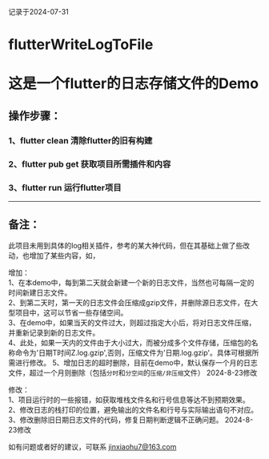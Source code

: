 记录于2024-07-31
# flutterWriteLogToFile
# 这是一个flutter的日志存储文件的Demo

## 操作步骤：
### 1、flutter clean 清除flutter的旧有构建
### 2、flutter pub get 获取项目所需插件和内容
### 3、flutter run 运行flutter项目
___
## 备注：
此项目未用到具体的log相关插件，参考的某大神代码，但在其基础上做了些改动，也增加了某些内容，如，  
  
增加：  
1、在本demo中，每到第二天就会新建一个新的日志文件，当然也可每隔一定的时间新建日志文件。  
2、到第二天时，第一天的日志文件会压缩成gzip文件，并删除源日志文件，在大型项目中，这可以节省一些存储空间。  
3、在demo中，如果当天的文件过大，则超过指定大小后，将对日志文件压缩，并重新记录到新的日志文件。  
4、此处，如果一天内的文件由于大小过大，而被分成多个文件存储，压缩包的名称命令为'日期T时间Z.log.gzip',否则，压缩文件为'日期.log.gzip'。具体可根据所需进行修改。 
5、增加日志的超时删除，目前在demo中，默认保存一个月的日志文件，超过一个月则删除（包括`分时`和`分空间`的`压缩/非压缩`文件） 2024-8-23修改

修改：  
1、项目运行时的一些报错，如获取堆栈文件名和行号信息等达不到预期效果。  
2、修改日志的栈打印的位置，避免输出的文件名和行号与实际输出语句不对应。
3、修改删除旧日期日志文件的代码，修复日期判断逻辑不正确问题。 2024-8-23修改

如有问题或者好的建议，可联系 jinxiaohu7@163.com
